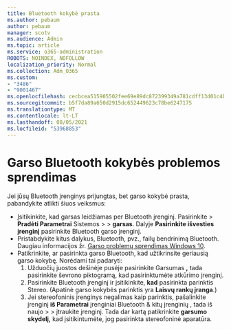 ```yaml
---
title: Bluetooth kokybė prasta
ms.author: pebaum
author: pebaum
manager: scotv
ms.audience: Admin
ms.topic: article
ms.service: o365-administration
ROBOTS: NOINDEX, NOFOLLOW
localization_priority: Normal
ms.collection: Adm_O365
ms.custom:
- "3486"
- "9001467"
ms.openlocfilehash: cecbcea515905502fee69e89dc872399349a781cdff13d01c4b323617c5cba4d
ms.sourcegitcommit: b5f7da89a650d2915dc652449623c78be6247175
ms.translationtype: MT
ms.contentlocale: lt-LT
ms.lasthandoff: 08/05/2021
ms.locfileid: "53968853"
---
```

# <a name="fix-bluetooth-audio-quality-issue"></a>Garso Bluetooth kokybės problemos sprendimas

Jei jūsų Bluetooth įrenginys prijungtas, bet garso kokybė prasta, pabandykite atlikti šiuos veiksmus:

- Įsitikinkite, kad garsas leidžiamas per Bluetooth įrenginį. Pasirinkite   >  **Pradėti Parametrai** Sistemos  >    >  **garsas**. Dalyje **Pasirinkite išvesties įrenginį** pasirinkite Bluetooth garso įrenginį.
- Pristabdykite kitus dalykus, Bluetooth, pvz., failų bendrinimą Bluetooth. Daugiau informacijos žr. [Garso problemų sprendimas Windows 10](https://support.microsoft.com/help/4520288/windows-10-fix-sound-problems).
- Patikrinkite, ar pasirinkta garso Bluetooth, kad užtikrinsite geriausią garso kokybę. Norėdami tai padaryti: 
    1. Užduočių juostos dešinėje pusėje pasirinkite Garsumas **,** tada pasirinkite ševrono piktogramą, kad pasirinktumėte atkūrimo įrenginį.
    2. Pasirinkite Bluetooth įrenginį ir įsitikinkite, **kad** pasirinkta parinktis Stereo. (Apatinė garso kokybės parinktis yra **Laisvų rankų įranga**.)
    3. Jei stereofoninis įrenginys negalimas kaip parinktis, pašalinkite įrenginį **iš Parametrai** įrenginiai Bluetooth & kitų įrenginių , tada iš naujo  >    >  įtraukite įrenginį. Tada dar kartą patikrinkite **garsumo skydelį,** kad įsitikintumėte, jog pasirinkta stereofoninė aparatūra.

